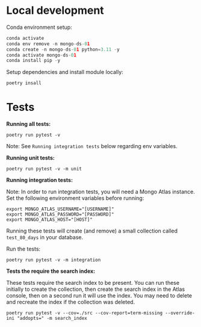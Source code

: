 # Local development

Conda environment setup:

``` python
conda activate
conda env remove -n mongo-ds-01
conda create -n mongo-ds-01 python=3.11 -y
conda activate mongo-ds-01
conda install pip -y
```

Setup dependencies and install module locally:

``` python
poetry insall
```

# Tests

**Running all tests:**

``` shell
poetry run pytest -v
```
Note: See `Running integration tests` below regarding env variables.

**Running unit tests:**

``` shell
poetry run pytest -v -m unit
```

**Running integration tests:**

Note: In order to run integration tests, you will need a Mongo Atlas instance. Set the following environment variables before running:

``` shell
export MONGO_ATLAS_USERNAME="[USERNAME]"
export MONGO_ATLAS_PASSWORD="[PASSWORD]"
export MONGO_ATLAS_HOST="[HOST]"

```

Running these tests will create (and remove) a small collection called `test_80_days` in your database.

Run the tests:

``` shell
poetry run pytest -v -m integration
```

**Tests the require the search index:** 

These tests require the search index to be present. You can run these initially to create the collection, then create the search index in the Atlas console, then on a second run it will use the index. You may need to delete and recreate the index if the collection was deleted.

``` shell
poetry run pytest -v --cov=./src --cov-report=term-missing --override-ini "addopts=" -m search_index
```
